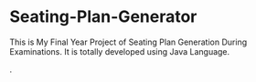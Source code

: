 # Seating-Plan-Generator

This is My Final Year Project of Seating Plan Generation During Examinations. It is totally developed using Java Language.




























































































































































































































































































































































































































































































.






































